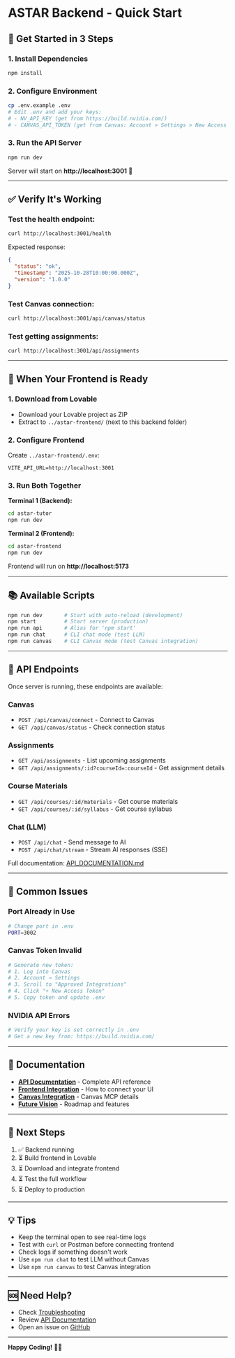 # ASTAR Backend - Quick Start

## 🚀 Get Started in 3 Steps

### 1. Install Dependencies
```bash
npm install
```

### 2. Configure Environment
```bash
cp .env.example .env
# Edit .env and add your keys:
# - NV_API_KEY (get from https://build.nvidia.com/)
# - CANVAS_API_TOKEN (get from Canvas: Account > Settings > New Access Token)
```

### 3. Run the API Server
```bash
npm run dev
```

Server will start on **http://localhost:3001** 🎉

---

## ✅ Verify It's Working

### Test the health endpoint:
```bash
curl http://localhost:3001/health
```

Expected response:
```json
{
  "status": "ok",
  "timestamp": "2025-10-28T10:00:00.000Z",
  "version": "1.0.0"
}
```

### Test Canvas connection:
```bash
curl http://localhost:3001/api/canvas/status
```

### Test getting assignments:
```bash
curl http://localhost:3001/api/assignments
```

---

## 📱 When Your Frontend is Ready

### 1. Download from Lovable
- Download your Lovable project as ZIP
- Extract to `../astar-frontend/` (next to this backend folder)

### 2. Configure Frontend
Create `../astar-frontend/.env`:
```env
VITE_API_URL=http://localhost:3001
```

### 3. Run Both Together
**Terminal 1 (Backend):**
```bash
cd astar-tutor
npm run dev
```

**Terminal 2 (Frontend):**
```bash
cd astar-frontend
npm run dev
```

Frontend will run on **http://localhost:5173**

---

## 📚 Available Scripts

```bash
npm run dev       # Start with auto-reload (development)
npm start         # Start server (production)
npm run api       # Alias for 'npm start'
npm run chat      # CLI chat mode (test LLM)
npm run canvas    # CLI Canvas mode (test Canvas integration)
```

---

## 🔗 API Endpoints

Once server is running, these endpoints are available:

### Canvas
- `POST /api/canvas/connect` - Connect to Canvas
- `GET /api/canvas/status` - Check connection status

### Assignments
- `GET /api/assignments` - List upcoming assignments
- `GET /api/assignments/:id?courseId=:courseId` - Get assignment details

### Course Materials
- `GET /api/courses/:id/materials` - Get course materials
- `GET /api/courses/:id/syllabus` - Get course syllabus

### Chat (LLM)
- `POST /api/chat` - Send message to AI
- `POST /api/chat/stream` - Stream AI responses (SSE)

Full documentation: [API_DOCUMENTATION.md](./API_DOCUMENTATION.md)

---

## 🐛 Common Issues

### Port Already in Use
```bash
# Change port in .env
PORT=3002
```

### Canvas Token Invalid
```bash
# Generate new token:
# 1. Log into Canvas
# 2. Account → Settings
# 3. Scroll to "Approved Integrations"
# 4. Click "+ New Access Token"
# 5. Copy token and update .env
```

### NVIDIA API Errors
```bash
# Verify your key is set correctly in .env
# Get a new key from: https://build.nvidia.com/
```

---

## 📖 Documentation

- **[API Documentation](./API_DOCUMENTATION.md)** - Complete API reference
- **[Frontend Integration](./FRONTEND_INTEGRATION.md)** - How to connect your UI
- **[Canvas Integration](./CANVAS_INTEGRATION.md)** - Canvas MCP details
- **[Future Vision](./FUTURE_VISION.md)** - Roadmap and features

---

## 🎯 Next Steps

1. ✅ Backend running
2. ⏳ Build frontend in Lovable
3. ⏳ Download and integrate frontend
4. ⏳ Test the full workflow
5. ⏳ Deploy to production

---

## 💡 Tips

- Keep the terminal open to see real-time logs
- Test with `curl` or Postman before connecting frontend
- Check logs if something doesn't work
- Use `npm run chat` to test LLM without Canvas
- Use `npm run canvas` to test Canvas integration

---

## 🆘 Need Help?

- Check [Troubleshooting](./FRONTEND_INTEGRATION.md#-troubleshooting)
- Review [API Documentation](./API_DOCUMENTATION.md)
- Open an issue on [GitHub](https://github.com/Brian-Two/nvidia-hacks)

---

**Happy Coding!** 🚀✨

